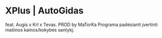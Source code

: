 # XPlus | AutoGidas
feat. Augis x Krl x Tevas. PROD by MaTorKa
Programa padėsianti įvertinti mašinos kainos/kokybės santykį.

